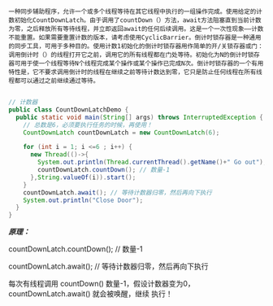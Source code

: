 ```
一种同步辅助程序，允许一个或多个线程等待在其它线程中执行的一组操作完成。使用给定的计数初始化CountDownLatch。由于调用了countDown（）方法，await方法阻塞直到当前计数为零，之后释放所有等待线程，并立即返回await的任何后续调用。这是一个一次性现象——计数不能重置。如果需要重置计数的版本，请考虑使用CyclicBarrier。倒计时锁存器是一种通用的同步工具，可用于多种目的。使用计数1初始化的倒计时锁存器用作简单的开/关锁存器或门：调用倒计时（）的线程打开它之前，调用它的所有线程都在门处等待。初始化为N的倒计时锁存器可用于使一个线程等待N个线程完成某个操作或某个操作已完成N次。倒计时锁存器的一个有用特性是，它不要求调用倒计时的线程在继续之前等待计数达到零，它只是防止任何线程在所有线程都可以通过之前继续通过等待。
```

```java

// 计数器
public class CountDownLatchDemo {
  public static void main(String[] args) throws InterruptedException {
    // 总数是6，必须要执行任务的时候，再使用！
    CountDownLatch countDownLatch = new CountDownLatch(6);

    for (int i = 1; i <=6 ; i++) {
      new Thread(()->{
        System.out.println(Thread.currentThread().getName()+" Go out");
        countDownLatch.countDown(); // 数量-1
      },String.valueOf(i)).start();
    }
    countDownLatch.await(); // 等待计数器归零，然后再向下执行
    System.out.println("Close Door");
  }
}
```

***原理：***

countDownLatch.countDown(); // 数量-1

countDownLatch.await(); // 等待计数器归零，然后再向下执行

每次有线程调用 countDown() 数量-1，假设计数器变为0，countDownLatch.await() 就会被唤醒，继续 执行！



